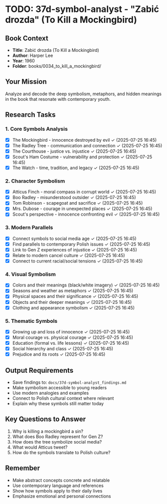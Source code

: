 # TODO: 37d-symbol-analyst - "Zabić drozda" (To Kill a Mockingbird)

## Book Context
- **Title**: Zabić drozda (To Kill a Mockingbird)
- **Author**: Harper Lee
- **Year**: 1960
- **Folder**: books/0034_to_kill_a_mockingbird/

## Your Mission
Analyze and decode the deep symbolism, metaphors, and hidden meanings in the book that resonate with contemporary youth.

## Research Tasks

### 1. Core Symbols Analysis
- [x] The Mockingbird - innocence destroyed by evil ✓ (2025-07-25 16:45)
- [x] The Radley Tree - communication and connection ✓ (2025-07-25 16:45)
- [x] The Courthouse - justice vs. injustice ✓ (2025-07-25 16:45)
- [x] Scout's Ham Costume - vulnerability and protection ✓ (2025-07-25 16:45)
- [x] The Watch - time, tradition, and legacy ✓ (2025-07-25 16:45)

### 2. Character Symbolism
- [x] Atticus Finch - moral compass in corrupt world ✓ (2025-07-25 16:45)
- [x] Boo Radley - misunderstood outsider ✓ (2025-07-25 16:45)
- [x] Tom Robinson - scapegoat and sacrifice ✓ (2025-07-25 16:45)
- [x] Mrs. Dubose - courage in unexpected places ✓ (2025-07-25 16:45)
- [x] Scout's perspective - innocence confronting evil ✓ (2025-07-25 16:45)

### 3. Modern Parallels
- [x] Connect symbols to social media age ✓ (2025-07-25 16:45)
- [x] Find parallels to contemporary Polish issues ✓ (2025-07-25 16:45)
- [x] Link to Gen Z experiences of injustice ✓ (2025-07-25 16:45)
- [x] Relate to modern cancel culture ✓ (2025-07-25 16:45)
- [x] Connect to current racial/social tensions ✓ (2025-07-25 16:45)

### 4. Visual Symbolism
- [x] Colors and their meanings (black/white imagery) ✓ (2025-07-25 16:45)
- [x] Seasons and weather as metaphors ✓ (2025-07-25 16:45)
- [x] Physical spaces and their significance ✓ (2025-07-25 16:45)
- [x] Objects and their deeper meanings ✓ (2025-07-25 16:45)
- [x] Clothing and appearance symbolism ✓ (2025-07-25 16:45)

### 5. Thematic Symbols
- [x] Growing up and loss of innocence ✓ (2025-07-25 16:45)
- [x] Moral courage vs. physical courage ✓ (2025-07-25 16:45)
- [x] Education (formal vs. life lessons) ✓ (2025-07-25 16:45)
- [x] Social hierarchy and class ✓ (2025-07-25 16:45)
- [x] Prejudice and its roots ✓ (2025-07-25 16:45)

## Output Requirements
- Save findings to: `docs/37d-symbol-analyst_findings.md`
- Make symbolism accessible to young readers
- Use modern analogies and examples
- Connect to Polish cultural context where relevant
- Explain why these symbols still matter today

## Key Questions to Answer
1. Why is killing a mockingbird a sin?
2. What does Boo Radley represent for Gen Z?
3. How does the tree symbolize social media?
4. What would Atticus tweet?
5. How do the symbols translate to Polish culture?

## Remember
- Make abstract concepts concrete and relatable
- Use contemporary language and references
- Show how symbols apply to their daily lives
- Emphasize emotional and personal connections